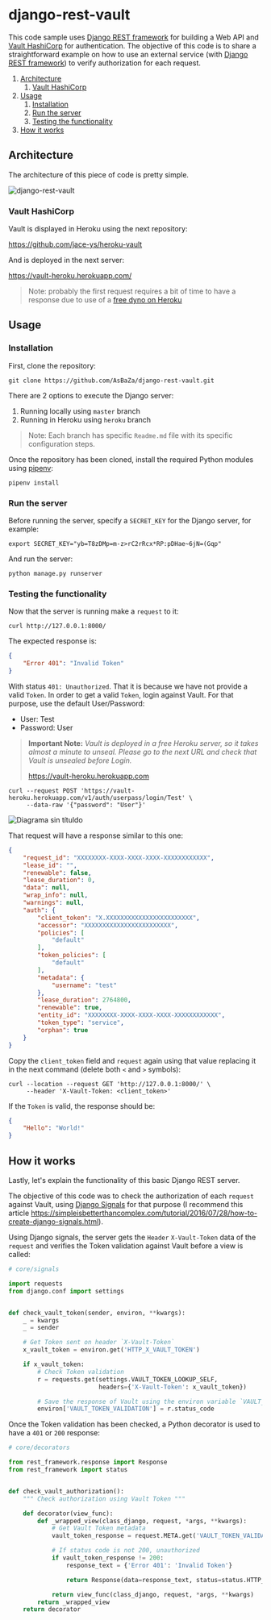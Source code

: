 # django-rest-vault

This code sample uses [Django REST framework](https://www.django-rest-framework.org/)
for building a Web API and [Vault HashiCorp](https://www.vaultproject.io/) for authentication.
The objective of this code is to share a straightforward example on how to use an external
service (with [Django REST framework](https://www.django-rest-framework.org/)) 
to verify authorization for each request.

1. [Architecture](#architecture)
    1. [Vault HashiCorp](#vault-hashicorp)
1. [Usage](#usage)
    1. [Installation](#installation)
    1. [Run the server](#run-the-server)
    1. [Testing the functionality](#testing-the-functionality)
1. [How it works](#how-it-works)


## Architecture

The architecture of this piece of code is pretty simple.

![django-rest-vault](https://user-images.githubusercontent.com/40063730/107853797-4886db00-6e18-11eb-9a45-3b37db9cfc9e.jpg)

### Vault HashiCorp

Vault is displayed in Heroku using the next repository:

https://github.com/jace-ys/heroku-vault

And is deployed in the next server:

https://vault-heroku.herokuapp.com/

> Note: probably the first request requires a bit of time to have a response due to use
> of a [free dyno on Heroku](https://devcenter.heroku.com/articles/free-dyno-hours)

## Usage

### Installation

First, clone the repository:

```shell
git clone https://github.com/AsBaZa/django-rest-vault.git
```

There are 2 options to execute the Django server:

 1. Running locally using `master` branch
 1. Running in Heroku using `heroku` branch

> Note: Each branch has specific `Readme.md` file with its specific configuration steps.

Once the repository has been cloned, install the required Python modules using 
[pipenv](https://pipenv.pypa.io/en/latest/):

```shell
pipenv install
```

### Run the server

Before running the server, specify a `SECRET_KEY` for the Django server, for example:

```shell
export SECRET_KEY="yb=T8zDMp=m-z>rC2rRcx*RP:pDHae~6jN=(Gqp"
```

And run the server:

```shell
python manage.py runserver
```

### Testing the functionality

Now that the server is running make a `request` to it:

```shell
curl http://127.0.0.1:8000/
```

The expected response is:

```json
{
    "Error 401": "Invalid Token"
}
```

With status `401: Unauthorized`. That it is because we have not provide a valid `Token`.
In order to get a valid `Token`, login against Vault. For that purpose, use the default
User/Password:

 - User: Test
 - Password: User

> **Important Note:** _Vault is deployed in a free Heroku server, so it takes almost a minute
> to unseal. Please go to the next URL and check that Vault is unsealed before Login._
> 
> https://vault-heroku.herokuapp.com

```shell
curl --request POST 'https://vault-heroku.herokuapp.com/v1/auth/userpass/login/Test' \
     --data-raw '{"password": "User"}'
```

![Diagrama sin títuldo](https://user-images.githubusercontent.com/40063730/107853604-42dcc580-6e17-11eb-9ac5-171c459d16d5.jpg)

That request will have a response similar to this one:

```json
{
    "request_id": "XXXXXXXX-XXXX-XXXX-XXXX-XXXXXXXXXXXX",
    "lease_id": "",
    "renewable": false,
    "lease_duration": 0,
    "data": null,
    "wrap_info": null,
    "warnings": null,
    "auth": {
        "client_token": "X.XXXXXXXXXXXXXXXXXXXXXXXX",
        "accessor": "XXXXXXXXXXXXXXXXXXXXXXXX",
        "policies": [
            "default"
        ],
        "token_policies": [
            "default"
        ],
        "metadata": {
            "username": "test"
        },
        "lease_duration": 2764800,
        "renewable": true,
        "entity_id": "XXXXXXXX-XXXX-XXXX-XXXX-XXXXXXXXXXXX",
        "token_type": "service",
        "orphan": true
    }
}
```

Copy the `client_token` field and `request` again using that value replacing it in the 
next command (delete both `<` and `>` symbols):

```shell
curl --location --request GET 'http://127.0.0.1:8000/' \
     --header 'X-Vault-Token: <client_token>'
```

If the `Token` is valid, the response should be:

```json
{
    "Hello": "World!"
}
```

## How it works

Lastly, let's explain the functionality of this basic Django REST server. 

The objective of this code was to check the authorization of each `request` against Vault,
using [Django Signals](https://docs.djangoproject.com/en/3.1/topics/signals/) for that
purpose (I recommend this article https://simpleisbetterthancomplex.com/tutorial/2016/07/28/how-to-create-django-signals.html).

Using Django signals, the server gets the `Header` `X-Vault-Token` data of the `request` and 
verifies the Token validation against Vault before a view is called:

```python
# core/signals

import requests
from django.conf import settings


def check_vault_token(sender, environ, **kwargs):
    _ = kwargs
    _ = sender

    # Get Token sent on header `X-Vault-Token`
    x_vault_token = environ.get('HTTP_X_VAULT_TOKEN')

    if x_vault_token:
        # Check Token validation
        r = requests.get(settings.VAULT_TOKEN_LOOKUP_SELF,
                         headers={'X-Vault-Token': x_vault_token})

        # Save the response of Vault using the environ variable `VAULT_TOKEN_RESPONSE`
        environ['VAULT_TOKEN_VALIDATION'] = r.status_code
```

Once the Token validation has been checked, a Python decorator is used to have a `401` or 
`200` response:

```python
# core/decorators

from rest_framework.response import Response
from rest_framework import status


def check_vault_authorization():
    """ Check authorization using Vault Token """

    def decorator(view_func):
        def _wrapped_view(class_django, request, *args, **kwargs):
            # Get Vault Token metadata
            vault_token_response = request.META.get('VAULT_TOKEN_VALIDATION')

            # If status code is not 200, unauthorized
            if vault_token_response != 200:
                response_text = {'Error 401': 'Invalid Token'}

                return Response(data=response_text, status=status.HTTP_401_UNAUTHORIZED)

            return view_func(class_django, request, *args, **kwargs)
        return _wrapped_view
    return decorator
```
